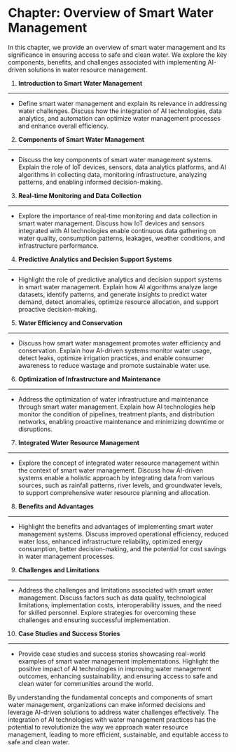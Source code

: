 Chapter: Overview of Smart Water Management
===========================================

In this chapter, we provide an overview of smart water management and its significance in ensuring access to safe and clean water. We explore the key components, benefits, and challenges associated with implementing AI-driven solutions in water resource management.

1. **Introduction to Smart Water Management**
---------------------------------------------

* Define smart water management and explain its relevance in addressing water challenges. Discuss how the integration of AI technologies, data analytics, and automation can optimize water management processes and enhance overall efficiency.

2. **Components of Smart Water Management**
-------------------------------------------

* Discuss the key components of smart water management systems. Explain the role of IoT devices, sensors, data analytics platforms, and AI algorithms in collecting data, monitoring infrastructure, analyzing patterns, and enabling informed decision-making.

3. **Real-time Monitoring and Data Collection**
-----------------------------------------------

* Explore the importance of real-time monitoring and data collection in smart water management. Discuss how IoT devices and sensors integrated with AI technologies enable continuous data gathering on water quality, consumption patterns, leakages, weather conditions, and infrastructure performance.

4. **Predictive Analytics and Decision Support Systems**
--------------------------------------------------------

* Highlight the role of predictive analytics and decision support systems in smart water management. Explain how AI algorithms analyze large datasets, identify patterns, and generate insights to predict water demand, detect anomalies, optimize resource allocation, and support proactive decision-making.

5. **Water Efficiency and Conservation**
----------------------------------------

* Discuss how smart water management promotes water efficiency and conservation. Explain how AI-driven systems monitor water usage, detect leaks, optimize irrigation practices, and enable consumer awareness to reduce wastage and promote sustainable water use.

6. **Optimization of Infrastructure and Maintenance**
-----------------------------------------------------

* Address the optimization of water infrastructure and maintenance through smart water management. Explain how AI technologies help monitor the condition of pipelines, treatment plants, and distribution networks, enabling proactive maintenance and minimizing downtime or disruptions.

7. **Integrated Water Resource Management**
-------------------------------------------

* Explore the concept of integrated water resource management within the context of smart water management. Discuss how AI-driven systems enable a holistic approach by integrating data from various sources, such as rainfall patterns, river levels, and groundwater levels, to support comprehensive water resource planning and allocation.

8. **Benefits and Advantages**
------------------------------

* Highlight the benefits and advantages of implementing smart water management systems. Discuss improved operational efficiency, reduced water loss, enhanced infrastructure reliability, optimized energy consumption, better decision-making, and the potential for cost savings in water management processes.

9. **Challenges and Limitations**
---------------------------------

* Address the challenges and limitations associated with smart water management. Discuss factors such as data quality, technological limitations, implementation costs, interoperability issues, and the need for skilled personnel. Explore strategies for overcoming these challenges and ensuring successful implementation.

10. **Case Studies and Success Stories**
----------------------------------------

* Provide case studies and success stories showcasing real-world examples of smart water management implementations. Highlight the positive impact of AI technologies in improving water management outcomes, enhancing sustainability, and ensuring access to safe and clean water for communities around the world.

By understanding the fundamental concepts and components of smart water management, organizations can make informed decisions and leverage AI-driven solutions to address water challenges effectively. The integration of AI technologies with water management practices has the potential to revolutionize the way we approach water resource management, leading to more efficient, sustainable, and equitable access to safe and clean water.
